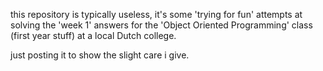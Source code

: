 this repository is typically useless, it's some 'trying for fun' 
attempts at solving the 'week 1' answers for the 'Object Oriented 
Programming' class (first year stuff) at a local Dutch college.

just posting it to show the slight care i give.
